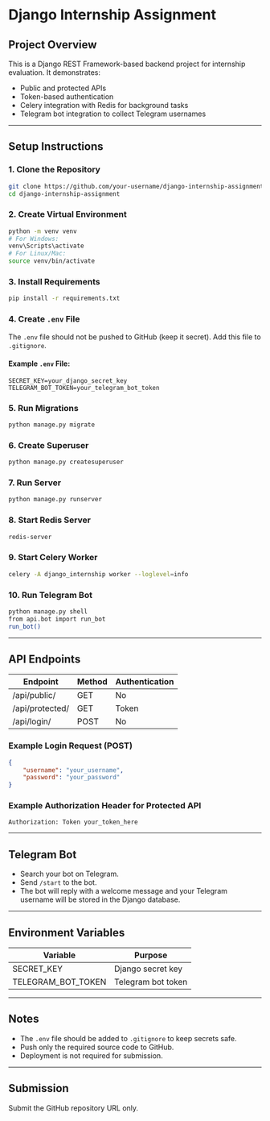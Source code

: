 # Django Internship Assignment

## Project Overview

This is a Django REST Framework-based backend project for internship evaluation. It demonstrates:

* Public and protected APIs
* Token-based authentication
* Celery integration with Redis for background tasks
* Telegram bot integration to collect Telegram usernames

---

## Setup Instructions

### 1. Clone the Repository

```bash
git clone https://github.com/your-username/django-internship-assignment.git
cd django-internship-assignment
```

### 2. Create Virtual Environment

```bash
python -m venv venv
# For Windows:
venv\Scripts\activate
# For Linux/Mac:
source venv/bin/activate
```

### 3. Install Requirements

```bash
pip install -r requirements.txt
```

### 4. Create `.env` File

The `.env` file should not be pushed to GitHub (keep it secret). Add this file to `.gitignore`.

#### Example `.env` File:

```env
SECRET_KEY=your_django_secret_key
TELEGRAM_BOT_TOKEN=your_telegram_bot_token
```

### 5. Run Migrations

```bash
python manage.py migrate
```

### 6. Create Superuser

```bash
python manage.py createsuperuser
```

### 7. Run Server

```bash
python manage.py runserver
```

### 8. Start Redis Server

```bash
redis-server
```

### 9. Start Celery Worker

```bash
celery -A django_internship worker --loglevel=info
```

### 10. Run Telegram Bot

```bash
python manage.py shell
from api.bot import run_bot
run_bot()
```

---

## API Endpoints

| Endpoint        | Method | Authentication |
| --------------- | ------ | -------------- |
| /api/public/    | GET    | No             |
| /api/protected/ | GET    | Token          |
| /api/login/     | POST   | No             |

### Example Login Request (POST)

```json
{
    "username": "your_username",
    "password": "your_password"
}
```

### Example Authorization Header for Protected API

```http
Authorization: Token your_token_here
```

---

## Telegram Bot

* Search your bot on Telegram.
* Send `/start` to the bot.
* The bot will reply with a welcome message and your Telegram username will be stored in the Django database.

---

## Environment Variables

| Variable             | Purpose            |
| -------------------- | ------------------ |
| SECRET\_KEY          | Django secret key  |
| TELEGRAM\_BOT\_TOKEN | Telegram bot token |

---

## Notes

* The `.env` file should be added to `.gitignore` to keep secrets safe.
* Push only the required source code to GitHub.
* Deployment is not required for submission.

---

## Submission

Submit the GitHub repository URL only.

